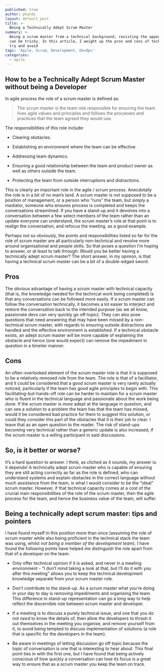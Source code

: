 ```yaml
---
published: true
author: phands
layout: default_post
title: >-
  Being a Technically Adept Scrum Master
summary: >-
  Being a scrum master from a technical background, resisting the appeal of being a more technical team member,
  can be tricky. In this article, I weight up the pros and cons of technical scrum masters, and some pitfalls to
  try and avoid
tags: 'Agile, Scrum, Development, DevOps'
categories:
  - agile
---
```


## How to be a Technically Adept Scrum Master without being a Developer
In agile process the role of a scrum master is defined as:

> The scrum master is the team role responsible for ensuring the team lives agile values and principles and follows the processes and practices that the team agreed they would use.

The responsibilities of this role include:

- Clearing obstacles.

- Establishing an environment where the team can be effective.

- Addressing team dynamics.

- Ensuring a good relationship between the team and product owner as well as others outside the team.

- Protecting the team from outside interruptions and distractions.

This is clearly an important role in the agile / scrum process. Anecdotally the role is in a bit of no man’s land. A scrum master is not supposed to be a position of management, or a person who “runs” the team, but simply a mediator, someone who ensures process is completed and keeps the conversations streamlined. If you have a stand-up and it devolves into a conversation between a few select members of the team rather than an update everyone can understand, the scrum master’s role at that point is to realign the conversation, and refocus the meeting, as a good example.

Perhaps not so obviously, the points and responsibilities listed so far for the role of scrum master are all particularly non-technical and revolve more around organisational and people skills. So that poses a question I’m hoping to answer, or at least to talk through: Would you be better having a technically adept scrum master? The short answer, in my opinion, is that having a technical scrum master can be a bit of a double-edged sword.

## Pros

The obvious advantage of having a scrum master with technical capacity (that is, the knowledge needed for the technical work being completed) is that any conversations can be followed more easily. If a scrum master can follow the conversation technically, it becomes a lot easier to interject and restore the conversation back to the intended purpose (as we all know, passionate devs can very quickly go off-topic). They can also pose questions that need answering that may have been missed by a non-technical scrum master, with regards to ensuring outside distractions are handled and the effective environment is established. If a technical obstacle exists, an adept scrum master will be more capable of explaining the obstacle and hence (one would expect) can remove the impediment in question in a timelier manner.

## Cons

An often-overlooked element of the scrum master role is that it is supposed to be a relatively removed role from the team. The role is that of a facilitator, and it could be considered that a good scrum master is very rarely actually noticed, particularly if the team has good agile principles to begin with. This facilitating-but-hands-off role can be harder to maintain for a scrum master who is fluent in the technical language and passionate about the work being done. If the scrum master is *more* adept at the language in question, and can see a solution to a problem the team has that the team has missed, would it be considered bad practice for them to suggest this solution, or could they consider this part of the obstacles that it is their job to clear. I leave that as an open question to the reader. The risk of stand-ups becoming very technical rather than a generic update is also increased, if the scrum master is a willing participant in said discussions.

## So, is it better or worse?

It’s a hard question to answer. I think, as cliched as it sounds, my answer is: it depends! A technically adept scrum master who is capable of ensuring they are still acting correctly as far as the role is defined, who can understand systems and explain obstacles in the correct language without much assistance from the team, is what I would consider to be the “ideal” scrum master. However, if that technical capacity comes at a cost of the crucial main responsibilities of the role of the scrum master, then the agile process for the team, and hence the business value of the team, will suffer.

## Being a technically adept scrum master: tips and pointers

I have found myself in this position more than once (assuming the role of scrum master while also being proficient in the technical stack the team was using, whilst *not being a member of the development team*). I have found the following points have helped me distinguish the role apart from that of a developer on the team:

 - Only offer technical opinion if it is asked, and never in a meeting environment - “I don’t mind taking a look at that, but I’ll do it with you after this meeting” allows you to keep the technical development knowledge separate from your scrum master role.
 
 - Don’t contribute to the stand-up. As a scrum master what you’re doing in your day to day is removing impediments and organising the team. This difference in stand-up representation can go a long way to help reflect the discernible role between scrum master and developer.
 
 - If a meeting is to discuss a purely technical issue, and one that you do not *need* to know the details of, then allow the developers to thrash it out themselves in the meeting you organise, and remove yourself from it, to avoid being tempted to discuss implementation of solutions (a role that is specific for the developers in the team).
 
 - Be aware in meetings of letting discussion go off topic because the topic of conversation is one that is interesting to hear about. This final point ties in with the first one, but I have found that being actively conscious of how quickly a conversation can lose its focus is a great way to ensure that as a scrum master you keep the team on track.
